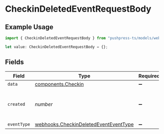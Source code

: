 # CheckinDeletedEventRequestBody

## Example Usage

```typescript
import { CheckinDeletedEventRequestBody } from "pushpress-ts/models/webhooks";

let value: CheckinDeletedEventRequestBody = {};
```

## Fields

| Field                                                                                          | Type                                                                                           | Required                                                                                       | Description                                                                                    |
| ---------------------------------------------------------------------------------------------- | ---------------------------------------------------------------------------------------------- | ---------------------------------------------------------------------------------------------- | ---------------------------------------------------------------------------------------------- |
| `data`                                                                                         | [components.Checkin](../../models/components/checkin.md)                                       | :heavy_minus_sign:                                                                             | N/A                                                                                            |
| `created`                                                                                      | *number*                                                                                       | :heavy_minus_sign:                                                                             | Unix timestamp of the deletion event                                                           |
| `eventType`                                                                                    | [webhooks.CheckinDeletedEventEventType](../../models/webhooks/checkindeletedeventeventtype.md) | :heavy_minus_sign:                                                                             | N/A                                                                                            |